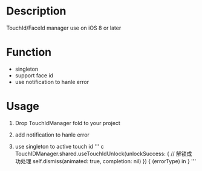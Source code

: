 # Description
TouchId/FaceId manager use on iOS 8 or later

# Function
* singleton
* support face id 
* use notification to hanle error

# Usage
1. Drop TouchIdManager fold to your project

2. add notification to hanle error

3. use singleton to active touch id
''' c
TouchIDManager.shared.useTouchIdUnlock(unlockSuccess: {
            // 解锁成功处理
            self.dismiss(animated: true, completion: nil)
        }) { (errorType) in
        }
'''



